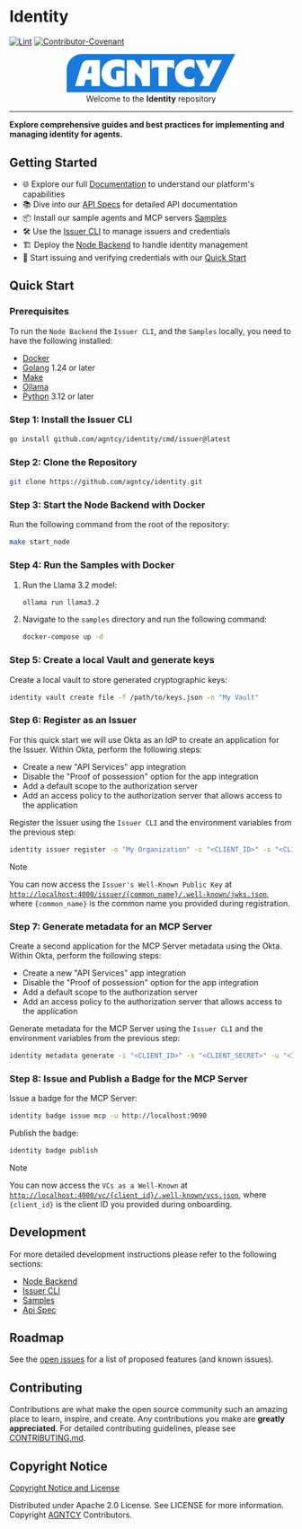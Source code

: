 # Identity

[![Lint](https://github.com/cisco-eti/pyramid/actions/workflows/lint.yml/badge.svg?branch=main)](https://github.com/marketplace/actions/super-linter)
[![Contributor-Covenant](https://img.shields.io/badge/Contributor%20Covenant-2.1-fbab2c.svg)](CODE_OF_CONDUCT.md)

<p align="center">
  <a href="https://agntcy.org">
    <picture>
      <source media="(prefers-color-scheme: dark)" srcset="img/_logo-Agntcy_White@2x.png" width="300">
      <img alt="" src="img/_logo-Agntcy_FullColor@2x.png" width="300">
    </picture>
  </a>
  <br />
  <caption>Welcome to the <b>Identity</b> repository</caption>
</p>

---

**Explore comprehensive guides and best practices for implementing and managing identity for agents.**

## Getting Started

- 🌐 Explore our full [Documentation](https://spec.identity.agntcy.org) to understand our platform's capabilities
- 📚 Dive into our [API Specs](https://spec.identity.agntcy.org/protodocs/agntcy/identity/core/v1alpha1/id.proto) for detailed API documentation
- 📦 Install our sample agents and MCP servers [Samples](samples/README.md)
- 🛠️ Use the [Issuer CLI](identity/cmd/issuer/README.md) to manage issuers and credentials
- 🏗️ Deploy the [Node Backend](identity/cmd/node/README.md) to handle identity management
- 🔐 Start issuing and verifying credentials with our [Quick Start](https://docs.agntcy.org/pages/identity-howto.html#quick-start)

## Quick Start

### Prerequisites

To run the `Node Backend` the `Issuer CLI`, and the `Samples` locally, you need to have the following installed:

- [Docker](https://docs.docker.com/get-docker/)
- [Golang](https://go.dev/doc/install) 1.24 or later
- [Make](https://www.gnu.org/software/make/)
- [Ollama](https://ollama.com/download)
- [Python](https://www.python.org/downloads/) 3.12 or later

### Step 1: Install the Issuer CLI

```bash
go install github.com/agntcy/identity/cmd/issuer@latest
```

### Step 2: Clone the Repository

```bash
git clone https://github.com/agntcy/identity.git
```

### Step 3: Start the Node Backend with Docker

Run the following command from the root of the repository:

```bash
make start_node
```

### Step 4: Run the Samples with Docker

1. Run the Llama 3.2 model:

   ```bash
   ollama run llama3.2
   ```

2. Navigate to the `samples` directory and run the following command:

   ```bash
   docker-compose up -d
   ```

### Step 5: Create a local Vault and generate keys

Create a local vault to store generated cryptographic keys:

```bash
identity vault create file -f /path/to/keys.json -n "My Vault"
```

### Step 6: Register as an Issuer

For this quick start we will use Okta as an IdP to create an application for the Issuer. Within Okta, perform the following steps:

- Create a new "API Services" app integration
- Disable the "Proof of possession" option for the app integration
- Add a default scope to the authorization server
- Add an access policy to the authorization server that allows access to the application

Register the Issuer using the `Issuer CLI` and the environment variables from the previous step:

```bash
identity issuer register -o "My Organization" -c "<CLIENT_ID>" -s "<CLIENT_SECRET>" -u "<ISSUER_URL>"
```

> [!NOTE]
> You can now access the `Issuer's Well-Known Public Key` at [`http://localhost:4000/issuer/{common_name}/.well-known/jwks.json`](http://localhost:4000/issuer/{common_name}/.well-known/jwks.json),
> where `{common_name}` is the common name you provided during registration.

### Step 7: Generate metadata for an MCP Server

Create a second application for the MCP Server metadata using the Okta. Within Okta, perform the following steps:

- Create a new "API Services" app integration
- Disable the "Proof of possession" option for the app integration
- Add a default scope to the authorization server
- Add an access policy to the authorization server that allows access to the application

Generate metadata for the MCP Server using the `Issuer CLI` and the environment variables from the previous step:

```bash
identity metadata generate -i "<CLIENT_ID>" -s "<CLIENT_SECRET>" -u "<ISSUER_URL>"
```

### Step 8: Issue and Publish a Badge for the MCP Server

Issue a badge for the MCP Server:

```bash
identity badge issue mcp -u http://localhost:9090
```

Publish the badge:

```bash
identity badge publish
```

> [!NOTE]
> You can now access the `VCs as a Well-Known` at [`http://localhost:4000/vc/{client_id}/.well-known/vcs.json`](http://localhost:4000/vc/{client_id}/.well-known/vcs.json),
> where `{client_id}` is the client ID you provided during onboarding.

## Development

For more detailed development instructions please refer to the following sections:

- [Node Backend](identity/cmd/node/README.md)
- [Issuer CLI](identity/cmd/issuer/README.md)
- [Samples](samples/README.md)
- [Api Spec](api-spec/README.md)

## Roadmap

See the [open issues](https://github.com/agntcy/identity/issues) for a list
of proposed features (and known issues).

## Contributing

Contributions are what make the open source community such an amazing place to
learn, inspire, and create. Any contributions you make are **greatly
appreciated**. For detailed contributing guidelines, please see
[CONTRIBUTING.md](CONTRIBUTING.md).

## Copyright Notice

[Copyright Notice and License](LICENSE)

Distributed under Apache 2.0 License. See LICENSE for more information.
Copyright [AGNTCY](https://github.com/agntcy) Contributors.

